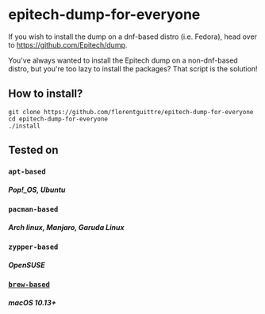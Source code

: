 # epitech-dump-for-everyone

If you wish to install the dump on a dnf-based distro (i.e. Fedora), head over to https://github.com/Epitech/dump.

You've always wanted to install the Epitech dump on a non-dnf-based distro, but you're too lazy to install the packages? That script is the solution!

## How to install?

```shell
git clone https://github.com/florentguittre/epitech-dump-for-everyone
cd epitech-dump-for-everyone
./install
```

## Tested on

### `apt-based`
##### Pop!_OS, Ubuntu

### `pacman-based`
##### Arch linux, Manjaro, Garuda Linux

### `zypper-based`
##### OpenSUSE

### [`brew-based`](https://brew.sh)
##### macOS 10.13+
